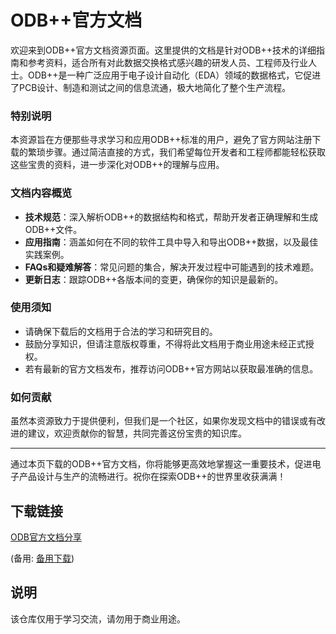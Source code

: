 # ODB++官方文档

欢迎来到ODB++官方文档资源页面。这里提供的文档是针对ODB++技术的详细指南和参考资料，适合所有对此数据交换格式感兴趣的研发人员、工程师及行业人士。ODB++是一种广泛应用于电子设计自动化（EDA）领域的数据格式，它促进了PCB设计、制造和测试之间的信息流通，极大地简化了整个生产流程。

### 特别说明
本资源旨在方便那些寻求学习和应用ODB++标准的用户，避免了官方网站注册下载的繁琐步骤。通过简洁直接的方式，我们希望每位开发者和工程师都能轻松获取这些宝贵的资料，进一步深化对ODB++的理解与应用。

### 文档内容概览
- **技术规范**：深入解析ODB++的数据结构和格式，帮助开发者正确理解和生成ODB++文件。
- **应用指南**：涵盖如何在不同的软件工具中导入和导出ODB++数据，以及最佳实践案例。
- **FAQs和疑难解答**：常见问题的集合，解决开发过程中可能遇到的技术难题。
- **更新日志**：跟踪ODB++各版本间的变更，确保你的知识是最新的。

### 使用须知
- 请确保下载后的文档用于合法的学习和研究目的。
- 鼓励分享知识，但请注意版权尊重，不得将此文档用于商业用途未经正式授权。
- 若有最新的官方文档发布，推荐访问ODB++官方网站以获取最准确的信息。

### 如何贡献
虽然本资源致力于提供便利，但我们是一个社区，如果你发现文档中的错误或有改进的建议，欢迎贡献你的智慧，共同完善这份宝贵的知识库。

---

通过本页下载的ODB++官方文档，你将能够更高效地掌握这一重要技术，促进电子产品设计与生产的流畅进行。祝你在探索ODB++的世界里收获满满！

## 下载链接
[ODB官方文档分享](https://pan.quark.cn/s/9aa4b54f2f32) 

(备用: [备用下载](https://pan.baidu.com/s/1XKx-adKA8vjsx9D9mdkapg?pwd=1234))

## 说明

该仓库仅用于学习交流，请勿用于商业用途。
